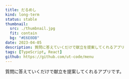 ```yaml
---
title: だるめし
kind: long-term
status: stable
thumbnail:
  src: ./thumbnail.jpg
  fit: contain
  bg: "#E6E0DB"
date: 2023-04-05
description: 質問に答えていくだけで献立を提案してくれるアプリ
tags: [TypeScript, React]
github: https://github.com/ut-code/menu
---
```


質問に答えていくだけで献立を提案してくれるアプリです。
